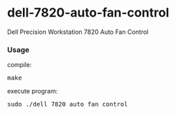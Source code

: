 # dell-7820-auto-fan-control
Dell Precision Workstation 7820 Auto Fan Control

### Usage
compile:
<pre>
make
</pre>

execute program:
<pre>
sudo ./dell_7820_auto_fan_control
</pre>
